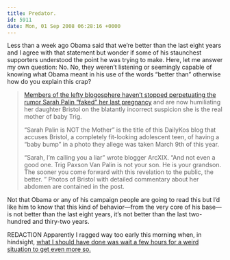 ```yaml
---
title: Predator.
id: 5911
date: Mon, 01 Sep 2008 06:28:16 +0000
---
```


Less than a week ago Obama said that we’re better than the last eight years and I agree with that statement but wonder if some of his staunchest supporters understood the point he was trying to make. Here, let me answer my own question: No. No, they weren’t listening or seemingly capable of knowing what Obama meant in his use of the words “better than” otherwise how do you explain this crap?



> [Members of the lefty blogosphere haven’t stopped perpetuating the rumor Sarah Palin “faked” her last pregnancy](http://townhall.com/blog/g/9b3375c7-6a27-4b5e-9204-b267282a1ce1) and are now humiliating her daughter Bristol on the blatantly incorrect suspicion she is the real mother of baby Trig.  
> 
> “Sarah Palin is NOT the Mother” is the title of this DailyKos blog that accuses Bristol, a completely fit-looking adolescent teen, of having a “baby bump” in a photo they allege was taken March 9th of this year.  
> 
> “Sarah, I’m calling you a liar” wrote blogger ArcXIX. “And not even a good one. Trig Paxson Van Palin is not your son. He is your grandson. The sooner you come forward with this revelation to the public, the better. ” Photos of Bristol with detailed commentary about her abdomen are contained in the post.

Not that Obama or any of his campaign people are going to read this but I’d like him to know that this kind of behavior—from the very core of his base—is not better than the last eight years, it’s not better than the last two-hundred and thiry-two years.  

<span class="caps">REDACTION</span> Apparently I ragged way too early this morning when, in hindsight, [what I should have done was wait a few hours for a weird situation to get even more so.](http://www.airbagindustries.com/archives/airbag/mybad.php)





